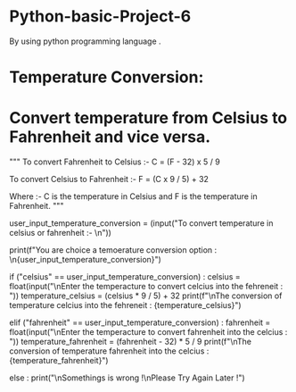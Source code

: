 # Python-basic-Project-6
By using python programming language .
# Temperature Conversion: 
# Convert temperature from Celsius to Fahrenheit and vice versa.

"""
To convert Fahrenheit to Celsius :- C = (F - 32) x 5 / 9

To convert Celsius to Fahrenheit :- F = (C x 9 / 5) + 32
 
Where :- C is the temperature in Celsius and F is the temperature in Fahrenheit.
"""

user_input_temperature_conversion = (input("To convert temperature in celsius or fahrenheit :- \n"))

print(f"You are choice a temoerature conversion option : \n{user_input_temperature_conversion}")

if ("celsius" == user_input_temperature_conversion) :
    celsius = float(input("\nEnter the temperacture to convert celcius into the fehreneit : "))
    temperature_celsius = (celsius * 9 / 5) + 32
    print(f"\nThe conversion of temperature celcius into the fehreneit : {temperature_celsius}")

elif ("fahrenheit" == user_input_temperature_conversion) :
    fahrenheit = float(input("\nEnter the temperacture to convert fahrenheit into the celcius : "))
    temperature_fahrenheit = (fahrenheit - 32) * 5 / 9
    print(f"\nThe conversion of temperature fahrenheit into the celcius : {temperature_fahrenheit}")

else :
    print("\nSomethings is wrong !\nPlease Try Again Later !")
